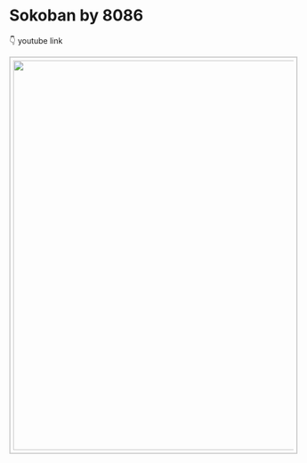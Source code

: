 # Sokoban by 8086

 👇 youtube link<br>

<kbd><a href="https://www.youtube.com/watch?v=6fKdhSFpv5g"><img src="http://img.youtube.com/vi/6fKdhSFpv5g/maxresdefault.jpg" width="700" style="border:2px #ccc solid;padding:5px;"></a></kbd><br> 

